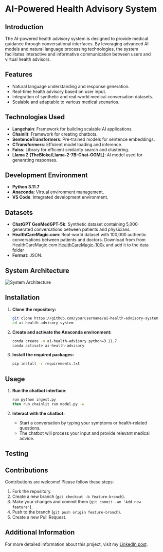 # AI-Powered Health Advisory System

## Introduction

The AI-powered health advisory system is designed to provide medical guidance through conversational interfaces. By leveraging advanced AI models and natural language processing technologies, the system facilitates interactive and informative communication between users and virtual health advisors.

## Features

- Natural language understanding and response generation.
- Real-time health advisory based on user input.
- Integration of synthetic and real-world medical conversation datasets.
- Scalable and adaptable to various medical scenarios.

## Technologies Used

- **Langchain**: Framework for building scalable AI applications.
- **Chainlit**: Framework for creating chatbots.
- **SentenceTransformers**: Pre-trained models for sentence embeddings.
- **CTransformers**: Efficient model loading and inference.
- **Faiss**: Library for efficient similarity search and clustering.
- **Llama 2 (TheBloke/Llama-2-7B-Chat-GGML)**: AI model used for generating responses.

## Development Environment

- **Python 3.11.7**
- **Anaconda**: Virtual environment management.
- **VS Code**: Integrated development environment.

## Datasets

- **ChatGPT GenMedGPT-5k**: Synthetic dataset containing 5,000 generated conversations between patients and physicians.
- **HealthCareMagic.com**: Real-world dataset with 100,000 authentic conversations between patients and doctors. Download from from HealthCareMagic.com [HealthCareMagic-100k](https://drive.google.com/file/d/1lyfqIwlLSClhgrCutWuEe_IACNq6XNUt/view?usp=sharing) and add it to the data folder
- **Format**: JSON.

## System Architecture

![System Architecture](link_to_system_architecture_diagram)

## Installation

1. **Clone the repository:**
   ```bash
   git clone https://github.com/yourusername/ai-health-advisory-system.git
   cd ai-health-advisory-system
   ```

2. **Create and activate the Anaconda environment:**
   ```bash
   conda create -n ai-health-advisory python=3.11.7
   conda activate ai-health-advisory
   ```

3. **Install the required packages:**
   ```bash
   pip install -r requirements.txt
   ```

## Usage

1. **Run the chatbot interface:**
   ```bash
   run python ingest.py
   then run chainlit run model.py -w
   ```

2. **Interact with the chatbot:**
   - Start a conversation by typing your symptoms or health-related questions.
   - The chatbot will process your input and provide relevant medical advice.

## Testing


## Contributions

Contributions are welcome! Please follow these steps:

1. Fork the repository.
2. Create a new branch (`git checkout -b feature-branch`).
3. Make your changes and commit them (`git commit -am 'Add new feature'`).
4. Push to the branch (`git push origin feature-branch`).
5. Create a new Pull Request.


## Additional Information

For more detailed information about this project, visit my [LinkedIn post](https://www.linkedin.com/posts/chinez-dev_healthtech-ai-healthcare-activity-7191732822397620226-wPkn?utm_source=share&utm_medium=member_desktop).

